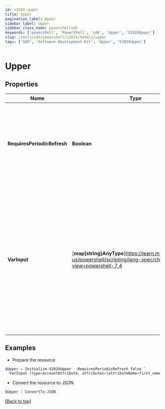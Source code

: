 ```yaml
---
id: v2024-upper
title: Upper
pagination_label: Upper
sidebar_label: Upper
sidebar_class_name: powershellsdk
keywords: ['powershell', 'PowerShell', 'sdk', 'Upper', 'V2024Upper']
slug: /tools/sdk/powershell/v2024/models/upper
tags: ['SDK', 'Software Development Kit', 'Upper', 'V2024Upper']
---
```


# Upper

## Properties

| Name | Type | Description | Notes |
| --- | --- | --- | --- |
| **RequiresPeriodicRefresh** | **Boolean** | A value that indicates whether the transform logic should be re-evaluated every evening as part of the identity refresh process | [optional] [default to $false] |
| **VarInput** | [**map[string]AnyType**]https://learn.microsoft.com/en-us/powershell/scripting/lang-spec/chapter-04?view=powershell-7.4 | This is an optional attribute that can explicitly define the input data which will be fed into the transform logic. If input is not provided, the transform will take its input from the source and attribute combination configured via the UI. | [optional] |

## Examples

- Prepare the resource

```powershell
$Upper = Initialize-V2024Upper  -RequiresPeriodicRefresh false `
 -VarInput {type=accountAttribute, attributes={attributeName=first_name, sourceName=Source}}
```

- Convert the resource to JSON

```powershell
$Upper | ConvertTo-JSON
```

[[Back to top]](#)
